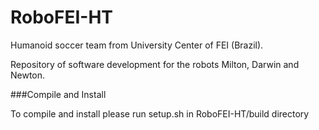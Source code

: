 RoboFEI-HT
==========

Humanoid soccer team from University Center of FEI (Brazil).

Repository of software development for the robots Milton, Darwin and Newton.


###Compile and Install

To compile and install please run setup.sh in RoboFEI-HT/build directory


